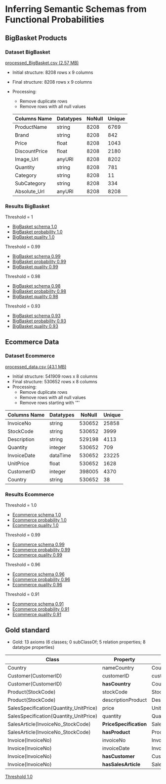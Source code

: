 # Inferring Semantic Schemas from Functional Probabilities

## BigBasket Products

### Dataset BigBasket

[processed_BigBasket.csv (2.57 MB)](./Data/BigBasketProducts/processed_BigBasket.csv)

* Initial structure: 8208 rows x 9 columns
* Final structure: 8208 rows x 9 columns
* Processing:
  * Remove duplicate rows
  * Remove rows with all null values

  |Columns Name | Datatypes | NoNull | Unique |
  |--|--|--|--|
  |ProductName | string | 8208 | 6769 |
  | Brand | string | 8208 | 842 |
  | Price | float | 8208 | 1043 |
  | DiscountPrice | float | 8208 | 2180 |
  | Image\_Url | anyURI | 8208 | 8202 |
  | Quantity | string | 8208 | 781 |
  | Category | string | 8208 | 11 |
  | SubCategory | string | 8208 | 334 |
  | Absolute\_Url | anyURI | 8208 | 8208 |

### Results BigBasket

Threshold = 1

* [BigBasket schema 1.0](./Data/BigBasketProducts/Results/processed_BigBasket_1.0_0_schema.csv)
* [BigBasket probability 1.0](./Data/BigBasketProducts/Results/processed_BigBasket_1.0_0_fd_prob.csv)
* [BigBasket quality 1.0](./Data/BigBasketProducts/Results/processed_BigBasket_1.0_0_fd_ratios.csv)

Threshold = 0.99

* [BigBasket schema 0.99](./Data/BigBasketProducts/Results/processed_BigBasket_0.99_0_schema.csv)
* [BigBasket probability 0.99](./Data/BigBasketProducts/Results/processed_BigBasket_0.99_0_fd_prob.csv)
* [BigBasket quality 0.99](./Data/BigBasketProducts/Results/processed_BigBasket_0.99_0_fd_ratios.csv)

Threshold = 0.98

* [BigBasket schema 0.98](./Data/BigBasketProducts/Results/processed_BigBasket_0.98_0_schema.csv)
* [BigBasket probability 0.98](./Data/BigBasketProducts/Results/processed_BigBasket_0.98_0_fd_prob.csv)
* [BigBasket quality 0.98](./Data/BigBasketProducts/Results/processed_BigBasket_0.98_0_fd_ratios.csv)

Threshold = 0.93

* [BigBasket schema 0.93](./Data/BigBasketProducts/Results/processed_BigBasket_0.93_0_schema.csv)
* [BigBasket probability 0.93](./Data/BigBasketProducts/Results/processed_BigBasket_0.93_0_fd_prob.csv)
* [BigBasket quality 0.93](./Data/BigBasketProducts/Results/processed_BigBasket_0.93_0_fd_ratios.csv)

## Ecommerce Data

### Dataset Ecommerce

[processed_data.csv (43.1 MB)](./Data/EcommerceData/processed_data.csv)

* Initial structure: 541909 rows x 8 columns
* Final structure: 530652 rows x 8 columns
* Processing:
  * Remove duplicate rows
  * Remove rows with all null values
  * Remove rows starting with '"'

|Columns Name | Datatypes | NoNull | Unique |
|--|--|--|--|
| InvoiceNo | string | 530652 | 25858 |
| StockCode | string | 530652 | 3999 |
| Description | string | 529198 | 4113 |
| Quantity | integer | 530652 | 709 |
| InvoiceDate | dataTime | 530652 | 23225 |
| UnitPrice | float | 530652 | 1628 |
| CustomerID | integer | 398005 | 4370 |
| Country | string | 530652 | 38 |

### Results Ecommerce

Threshold = 1.0

* [Ecommerce schema 1.0](./Data/EcommerceData/Results/processed_data_1.0_0_schema.csv)
* [Ecommerce probability 1.0](./Data/EcommerceData/Results/processed_data_1.0_0_fd_prob.csv)
* [Ecommerce quality 1.0](./Data/EcommerceData/Results/processed_data_1.0_0_fd_ratios.csv)

Threshold = 0.99

* [Ecommerce schema 0.99](./Data/EcommerceData/Results/processed_data_0.99_0_schema.csv)
* [Ecommerce probability 0.99](./Data/EcommerceData/Results/processed_data_0.99_0_fd_prob.csv)
* [Ecommerce quality 0.99](./Data/EcommerceData/Results/processed_data_0.99_0_fd_ratios.csv)

Threshold = 0.96

* [Ecommerce schema 0.96](./Data/EcommerceData/Results/processed_data_0.96_0_schema.csv)
* [Ecommerce probability 0.96](./Data/EcommerceData/Results/processed_data_0.96_0_fd_prob.csv)
* [Ecommerce quality 0.96](./Data/EcommerceData/Results/processed_data_0.96_0_fd_ratios.csv)

Threshold = 0.91

* [Ecommerce schema 0.91](./Data/EcommerceData/Results/processed_data_0.91_0_schema.csv)
* [Ecommerce probability 0.91](./Data/EcommerceData/Results/processed_data_0.91_0_fd_prob.csv)
* [Ecommerce quality 0.91](./Data/EcommerceData/Results/processed_data_0.91_0_fd_ratios.csv)

## Gold standard

* Gold: 13 axioms (6 classes; 0 subClassOf; 5 relation properties; 8 datatype properties)
  
|Class|Property|Object|
|-----|---------|------|
|Country|nameCountry|Country|
|Customer(CustomerID)|customerID|customerID|
|Customer(CustomerID)|**hasCountry**|Country|
|Product(StockCode)|stockCode|StockCode|
|Product(StockCode)|descriptionProduct|Description|
|SalesSpecification(Quantity_UnitPrice)|price|UnitPrice|
|SalesSpecification(Quantity_UnitPrice)|quantity|Quantity|
|SalesArticle(InvoiceNo_StockCode)|**PriceSpecification**|SalesSpecification|
|SalesArticle(InvoiceNo_StockCode)|**hasProduct**|Product|
|Invoice(InvoiceNo)|invoiceNo|InvoiceNo|
|Invoice(InvoiceNo)|invoiceDate|InvoiceDate|
|Invoice(InvoiceNo)|**hasCustomer**|Customer|
|Invoice(InvoiceNo)|**hasSalesArticle**|SalesArticle|

[Threshold 1.0](../)